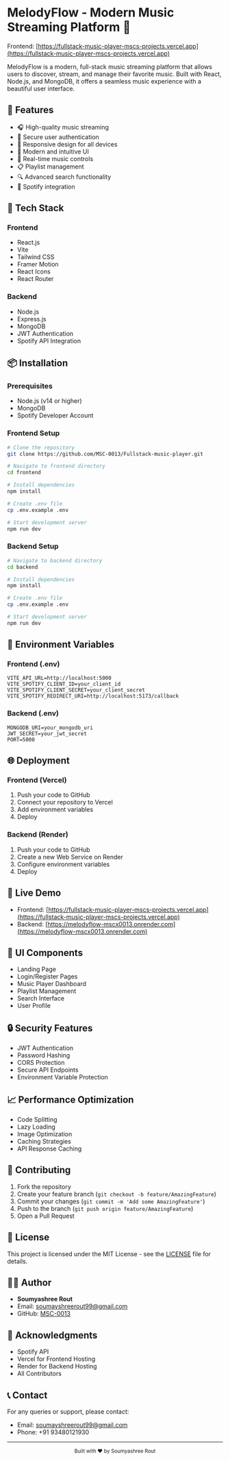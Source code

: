 # MelodyFlow - Modern Music Streaming Platform 🎵


Frontend: [https://fullstack-music-player-mscs-projects.vercel.app](https://fullstack-music-player-mscs-projects.vercel.app)


MelodyFlow is a modern, full-stack music streaming platform that allows users to discover, stream, and manage their favorite music. Built with React, Node.js, and MongoDB, it offers a seamless music experience with a beautiful user interface.

## 🌟 Features

- 🎧 High-quality music streaming
- 🔐 Secure user authentication
- 📱 Responsive design for all devices
- 🎨 Modern and intuitive UI
- 🔄 Real-time music controls
- 📋 Playlist management
- 🔍 Advanced search functionality
- 🎵 Spotify integration

## 🚀 Tech Stack

### Frontend
- React.js
- Vite
- Tailwind CSS
- Framer Motion
- React Icons
- React Router

### Backend
- Node.js
- Express.js
- MongoDB
- JWT Authentication
- Spotify API Integration

## 📦 Installation

### Prerequisites
- Node.js (v14 or higher)
- MongoDB
- Spotify Developer Account

### Frontend Setup
```bash
# Clone the repository
git clone https://github.com/MSC-0013/Fullstack-music-player.git

# Navigate to frontend directory
cd frontend

# Install dependencies
npm install

# Create .env file
cp .env.example .env

# Start development server
npm run dev
```

### Backend Setup
```bash
# Navigate to backend directory
cd backend

# Install dependencies
npm install

# Create .env file
cp .env.example .env

# Start development server
npm run dev
```

## 🔧 Environment Variables

### Frontend (.env)
```env
VITE_API_URL=http://localhost:5000
VITE_SPOTIFY_CLIENT_ID=your_client_id
VITE_SPOTIFY_CLIENT_SECRET=your_client_secret
VITE_SPOTIFY_REDIRECT_URI=http://localhost:5173/callback
```

### Backend (.env)
```env
MONGODB_URI=your_mongodb_uri
JWT_SECRET=your_jwt_secret
PORT=5000
```

## 🌐 Deployment

### Frontend (Vercel)
1. Push your code to GitHub
2. Connect your repository to Vercel
3. Add environment variables
4. Deploy

### Backend (Render)
1. Push your code to GitHub
2. Create a new Web Service on Render
3. Configure environment variables
4. Deploy

## 📱 Live Demo

- Frontend: [https://fullstack-music-player-mscs-projects.vercel.app](https://fullstack-music-player-mscs-projects.vercel.app)
- Backend: [https://melodyflow-mscx0013.onrender.com](https://melodyflow-mscx0013.onrender.com)

## 🎨 UI Components

- Landing Page
- Login/Register Pages
- Music Player Dashboard
- Playlist Management
- Search Interface
- User Profile

## 🔒 Security Features

- JWT Authentication
- Password Hashing
- CORS Protection
- Secure API Endpoints
- Environment Variable Protection

## 📈 Performance Optimization

- Code Splitting
- Lazy Loading
- Image Optimization
- Caching Strategies
- API Response Caching

## 🤝 Contributing

1. Fork the repository
2. Create your feature branch (`git checkout -b feature/AmazingFeature`)
3. Commit your changes (`git commit -m 'Add some AmazingFeature'`)
4. Push to the branch (`git push origin feature/AmazingFeature`)
5. Open a Pull Request

## 📝 License

This project is licensed under the MIT License - see the [LICENSE](LICENSE) file for details.

## 👨‍💻 Author

- **Soumyashree Rout**
- Email: soumayshreerout99@gmail.com
- GitHub: [MSC-0013](https://github.com/MSC-0013)

## 🙏 Acknowledgments

- Spotify API
- Vercel for Frontend Hosting
- Render for Backend Hosting
- All Contributors

## 📞 Contact

For any queries or support, please contact:
- Email: soumayshreerout99@gmail.com
- Phone: +91 93480121930

---

<div align="center">
  <sub>Built with ❤️ by Soumyashree Rout</sub>
</div>
